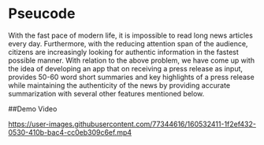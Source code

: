 # Pseucode

With the fast pace of modern life, it is impossible to read long news articles every day. Furthermore, with the reducing attention span of the audience, citizens are increasingly looking for authentic information in the fastest possible manner. 
With relation to the above problem, we have come up with the idea of developing an app that on receiving a press release as input, provides 50-60 word short summaries and key highlights of a press release while maintaining the authenticity of the news by providing accurate summarization with several other features mentioned below.


##Demo Video

https://user-images.githubusercontent.com/77344616/160532411-1f2ef432-0530-410b-bac4-cc0eb309c6ef.mp4



